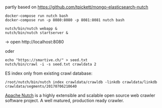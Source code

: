 partly based on https://github.com/tpickett/mongo-elasticsearch-nutch

```
docker-compose run nutch bash
docker-compose run -p 8080:8080 -p 8081:8081 nutch bash
```

```
nutch/bin/nutch webapp &
nutch/bin/nutch startserver &
```

-> open http://localhost:8080

oder

```
echo "https://smartive.ch/" > seed.txt
nutch/bin/crawl -i -s seed.txt crawldata 2
```

ES index only from existing crawl database:
```
/root/nutch/bin/nutch index crawldata/crawldb -linkdb crawldata/linkdb crawldata/segments/20170706210640
```

[Apache Nutch](http://nutch.apache.org/) is a highly extensible and scalable open source web crawler software project. A well matured, production ready crawler.

